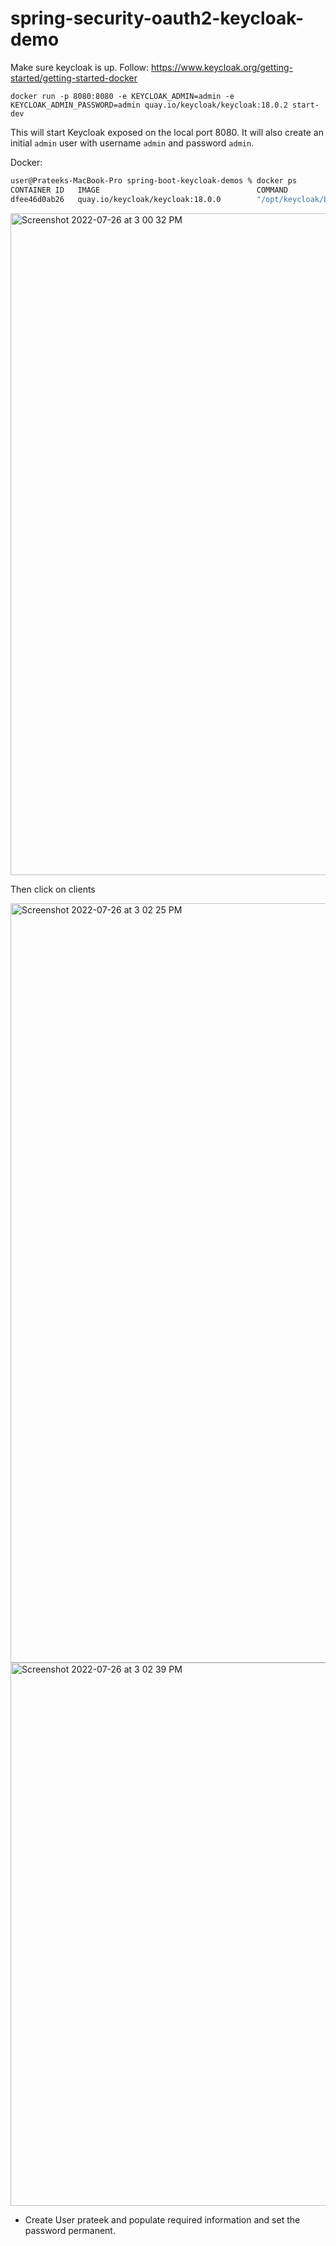 # spring-security-oauth2-keycloak-demo

Make sure keycloak is up. Follow: https://www.keycloak.org/getting-started/getting-started-docker

`docker run -p 8080:8080 -e KEYCLOAK_ADMIN=admin -e KEYCLOAK_ADMIN_PASSWORD=admin quay.io/keycloak/keycloak:18.0.2 start-dev`

This will start Keycloak exposed on the local port 8080. It will also create an initial `admin` user with username `admin` and password `admin`.

Docker:

```sh
user@Prateeks-MacBook-Pro spring-boot-keycloak-demos % docker ps
CONTAINER ID   IMAGE                                   COMMAND                  CREATED        STATUS                  PORTS                                    NAMES
dfee46d0ab26   quay.io/keycloak/keycloak:18.0.0        "/opt/keycloak/bin/k…"   6 weeks ago    Up 3 hours              0.0.0.0:8080->8080/tcp, 8443/tcp         tender_bouman
```

<img width="1059" alt="Screenshot 2022-07-26 at 3 00 32 PM" src="https://user-images.githubusercontent.com/54174687/180974119-7e7a58bd-9756-4ad4-9e11-fece526929d2.png">

Then click on clients

<img width="1215" alt="Screenshot 2022-07-26 at 3 02 25 PM" src="https://user-images.githubusercontent.com/54174687/180974362-481b25bc-fa67-4d69-964a-e4b5db96fa8b.png">
<img width="869" alt="Screenshot 2022-07-26 at 3 02 39 PM" src="https://user-images.githubusercontent.com/54174687/180974396-d97bf193-bc8b-4ebe-98ae-45976c431e17.png">

- Create User prateek and populate required information and set the password permanent.
